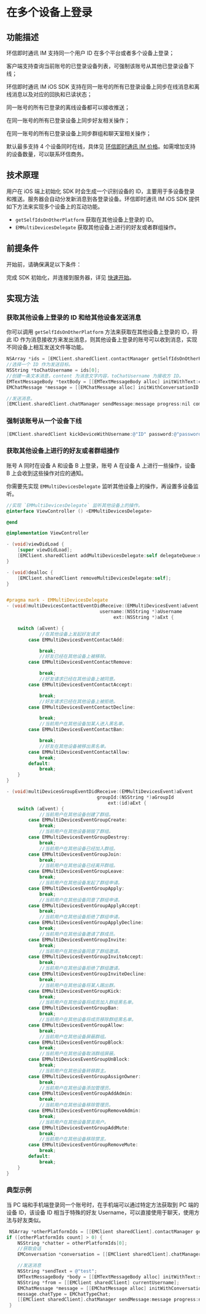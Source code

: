 # 在多个设备上登录

<Toc />

## 功能描述

环信即时通讯 IM 支持同一个用户 ID 在多个平台或者多个设备上登录；

客户端支持查询当前账号的已登录设备列表，可强制该账号从其他已登录设备下线；

环信即时通讯 IM iOS SDK 支持在同一账号的所有已登录设备上同步在线消息和离线消息以及对应的回执和已读状态；

同一账号的所有已登录的离线设备都可以接收推送；

在同一账号的所有已登录设备上同步好友相关操作；

在同一账号的所有已登录设备上同步群组和聊天室相关操作；

默认最多支持 4 个设备同时在线，具体见 [环信即时通讯 IM 价格]( https://www.easemob.com/pricing/im)。如需增加支持的设备数量，可以联系环信商务。

## 技术原理

用户在 iOS 端上初始化 SDK 时会生成一个识别设备的 ID，主要用于多设备登录和推送。服务器会自动分发新消息到各登录设备。环信即时通讯 IM iOS SDK 提供如下方法来实现多个设备上的互动功能。

- `getSelfIdsOnOtherPlatform` 获取在其他设备上登录的 ID。
- `EMMultiDevicesDelegate` 获取其他设备上进行的好友或者群组操作。

## 前提条件

开始前，请确保满足以下条件：

完成 SDK 初始化，并连接到服务器，详见 [快速开始](quickstart.html)。

## 实现方法

### 获取其他设备上登录的 ID 和给其他设备发送消息

你可以调用 `getSelfIdsOnOtherPlatform` 方法来获取在其他设备上登录的 ID，将此 ID 作为消息接收方来发出消息，则其他设备上登录的账号可以收到消息，实现不同设备上相互发送文件等功能。

```objectivec
NSArray *ids = [EMClient.sharedClient.contactManager getSelfIdsOnOtherPlatformWithError:nil];
//选择一个 ID 作为发送目标。
NSString *toChatUsername = ids[0];
//创建一条文本消息，content 为消息文字内容，toChatUsername 为接收方 ID。
EMTextMessageBody *textBody = [[EMTextMessageBody alloc] initWithText:content];
EMChatMessage *message = [[EMChatMessage alloc] initWithConversationID:toChatUsername from:EMClient.sharedClient.currentUsername to:toChatUsername body:textBody ext:nil];

//发送消息。
[EMClient.sharedClient.chatManager sendMessage:message progress:nil completion:nil];
```

### 强制该账号从一个设备下线

```objectivec
[EMClient.sharedClient kickDeviceWithUsername:@"ID" password:@"password" resource:@"deiviceResource" completion:nil];
```

### 获取其他设备上进行的好友或者群组操作

账号 A 同时在设备 A 和设备 B 上登录，账号 A 在设备 A 上进行一些操作，设备 B 上会收到这些操作对应的通知。

你需要先实现 `EMMultiDevicesDelegate` 监听其他设备上的操作，再设置多设备监听。

```objectivec
//实现 `EMMultiDevicesDelegate` 监听其他设备上的操作。
@interface ViewController () <EMMultiDevicesDelegate>

@end

@implementation ViewController

- (void)viewDidLoad {
    [super viewDidLoad];
    [EMClient.sharedClient addMultiDevicesDelegate:self delegateQueue:nil];
}

- (void)dealloc {
    [EMClient.sharedClient removeMultiDevicesDelegate:self];
}


#pragma mark - EMMultiDevicesDelegate
- (void)multiDevicesContactEventDidReceive:(EMMultiDevicesEvent)aEvent
                                  username:(NSString *)aUsername
                                       ext:(NSString *)aExt {

    switch (aEvent) {
            //在其他设备上发起好友请求
        case EMMultiDevicesEventContactAdd:

            break;
            //好友已经在其他设备上被移除。
        case EMMultiDevicesEventContactRemove:

            break;
            //好友请求已经在其他设备上被同意。
        case EMMultiDevicesEventContactAccept:

            break;
            //好友请求已经在其他设备上被拒绝。
        case EMMultiDevicesEventContactDecline:

            break;
            //当前用户在其他设备加某人进入黑名单。
        case EMMultiDevicesEventContactBan:

            break;
            //好友在其他设备被移出黑名单。
        case EMMultiDevicesEventContactAllow:
            break;
        default:
            break;
    }
}

- (void)multiDevicesGroupEventDidReceive:(EMMultiDevicesEvent)aEvent
                                 groupId:(NSString *)aGroupId
                                     ext:(id)aExt {
    switch (aEvent) {
            //当前⽤户在其他设备创建了群组。
        case EMMultiDevicesEventGroupCreate:
            break;
            //当前⽤户在其他设备销毁了群组。
        case EMMultiDevicesEventGroupDestroy:
            break;
            //当前⽤户在其他设备已经加⼊群组。
        case EMMultiDevicesEventGroupJoin:
            break;
            //当前⽤户在其他设备已经离开群组。
        case EMMultiDevicesEventGroupLeave:
            break;
            //当前⽤户在其他设备发起了群组申请。
        case EMMultiDevicesEventGroupApply:
            break;
            //当前⽤户在其他设备同意了群组申请。
        case EMMultiDevicesEventGroupApplyAccept:
            break;
            //当前⽤户在其他设备拒绝了群组申请。
        case EMMultiDevicesEventGroupApplyDecline:
            break;
            //当前⽤户在其他设备邀请了群成员。
        case EMMultiDevicesEventGroupInvite:
            break;
            //当前⽤户在其他设备同意了群组邀请。
        case EMMultiDevicesEventGroupInviteAccept:
            break;
            //当前⽤户在其他设备拒绝了群组邀请。
        case EMMultiDevicesEventGroupInviteDecline:
            break;
            //当前⽤户在其他设备将某⼈踢出群。
        case EMMultiDevicesEventGroupKick:
            break;
            //当前⽤户在其他设备将成员加⼊群组⿊名单。
        case EMMultiDevicesEventGroupBan:
            break;
            //当前⽤户在其他设备将成员移除群组⿊名单。
        case EMMultiDevicesEventGroupAllow:
            break;
            //当前⽤户在其他设备屏蔽群组。
        case EMMultiDevicesEventGroupBlock:
            break;
            //当前⽤户在其他设备取消群组屏蔽。
        case EMMultiDevicesEventGroupUnBlock:
            break;
            //当前⽤户在其他设备转移群主。
        case EMMultiDevicesEventGroupAssignOwner:
            break;
            //当前⽤户在其他设备添加管理员。
        case EMMultiDevicesEventGroupAddAdmin:
            break;
            //当前⽤户在其他设备移除管理员。
        case EMMultiDevicesEventGroupRemoveAdmin:
            break;
            //当前⽤户在其他设备禁⾔⽤户。
        case EMMultiDevicesEventGroupAddMute:
            break;
            //当前⽤户在其他设备移除禁⾔。
        case EMMultiDevicesEventGroupRemoveMute:
            break;
        default:
            break;
    }
}
```

### 典型示例

当 PC 端和手机端登录同一个账号时，在手机端可以通过特定方法获取到 PC 端的设备 ID，该设备 ID 相当于特殊的好友 Username，可以直接使用于聊天，使用方法与好友类似。

```objectivec
 NSArray *otherPlatformIds = [[EMClient sharedClient].contactManager getSelfIdsOnOtherPlatformWithError:nil];
if ([otherPlatformIds count] > 0) {
    NSString *chatter = otherPlatformIds[0];
    //获取会话
    EMConversation *conversation = [[EMClient sharedClient].chatManager getConversation:chatter type:EMConversationTypeChat createIfNotExist:YES];

    //发送消息
    NSString *sendText = @"test";
    EMTextMessageBody *body = [[EMTextMessageBody alloc] initWithText:sendText];
    NSString *from = [[EMClient sharedClient] currentUsername];
    EMChatMessage *message = [[EMChatMessage alloc] initWithConversationID:conversation.conversationId from:from to:chatter body:body ext:nil];
    message.chatType = EMChatTypeChat;
    [[EMClient sharedClient].chatManager sendMessage:message progress:nil completion:nil];
 }
```